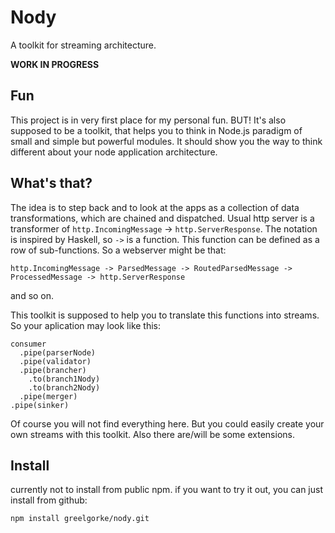 # Nody

A toolkit for streaming architecture.

**WORK IN PROGRESS**

## Fun
This project is in very first place for my personal fun. BUT! It's also supposed to be a toolkit, that helps you to think in Node.js paradigm of small and simple but powerful modules. It should show you the way to think different about your node application architecture.

## What's that?

The idea is to step back and to look at the apps as a collection of data transformations, which are chained and dispatched. Usual http server is a transformer of `http.IncomingMessage` -> `http.ServerResponse`. The notation is inspired by Haskell, so `->` is a function. This function can be defined as a row of sub-functions. So a webserver might be that:

    http.IncomingMessage -> ParsedMessage -> RoutedParsedMessage -> ProcessedMessage -> http.ServerResponse

and so on.

This toolkit is supposed to help you to translate this functions into streams. So your aplication may look like this:

    consumer
      .pipe(parserNode)
      .pipe(validator)
      .pipe(brancher)
        .to(branch1Nody)
        .to(branch2Nody)
      .pipe(merger)
    .pipe(sinker)

Of course you will not find everything here. But you could easily create your own streams with this toolkit. Also there are/will be some extensions.

## Install

currently not to install from public npm. if you want to try it out, you can just install from github:

```
npm install greelgorke/nody.git

```